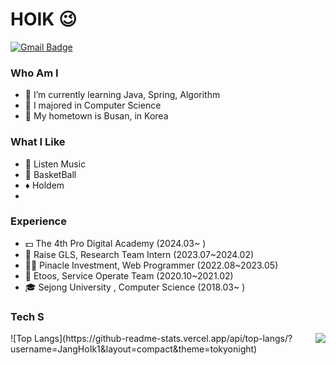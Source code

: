 # HOIK 😉
[![Gmail Badge](https://img.shields.io/badge/Gmail-D14836?style=flat&logo=Gmail&logoColor=white)](mailto:bluesky2915@gmail.com)


### Who Am I
- 🌱 I’m currently learning Java, Spring, Algorithm
- 🥇 I majored in Computer Science
- 🚅 My hometown is Busan, in Korea

### What I Like
- 🎵 Listen Music
- 🏀 BasketBall
- ♦️ Holdem
- 
### Experience
- 💵 The 4th Pro Digital Academy (2024.03~ )
- 📄 Raise GLS, Research Team Intern (2023.07~2024.02)
- 🧑‍💻 Pinacle Investment, Web Programmer (2022.08~2023.05) 
- 🏢 Etoos, Service Operate Team (2020.10~2021.02)
- 🎓 Sejong University , Computer Science (2018.03~ )

### Tech S





<img align='right' src="http://mazassumnida.wtf/api/v2/generate_badge?boj=wkdghdlr1">
![Top Langs](https://github-readme-stats.vercel.app/api/top-langs/?username=JangHoIk1&layout=compact&theme=tokyonight)




